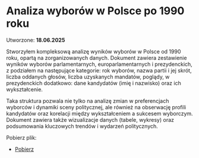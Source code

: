# Analiza wyborów w Polsce po 1990 roku

Utworzone: **18.06.2025**

Stworzyłem kompleksową analizę wyników wyborów w Polsce od 1990 roku, opartą na zorganizowanych danych. Dokument zawiera zestawienie wyników wyborów parlamentarnych, europarlamentarnych i prezydenckich, z podziałem na następujące kategorie: rok wyborów, nazwa partii i jej skrót, liczba oddanych głosów, liczba uzyskanych mandatów, poglądy, w prezydenckich dodatkowo: dane kandydatów (imię i nazwisko) oraz ich wykształcenie.

Taka struktura pozwala nie tylko na analizę zmian w preferencjach wyborców i dynamiki sceny politycznej, ale również na obserwację profili kandydatów oraz korelacji między wykształceniem a sukcesem wyborczym. Dokument zawiera także wizualizacje danych (tabele, wykresy) oraz podsumowania kluczowych trendów i wydarzeń politycznych. 

Pobierz plik:
- [Pobierz](doc/wybory.xlsx)